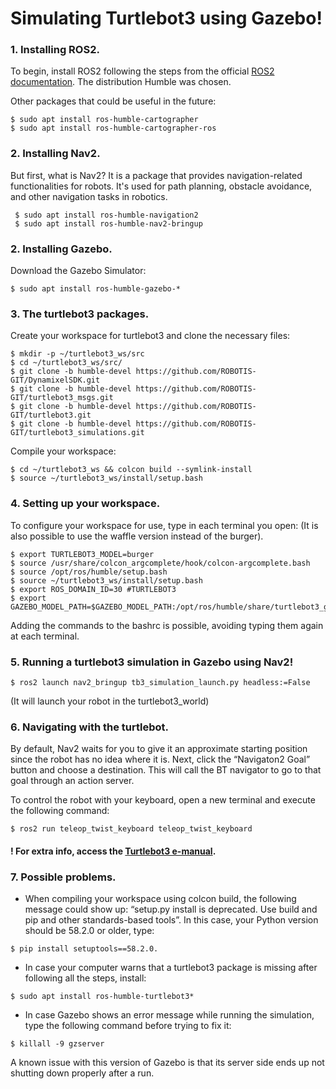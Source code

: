 # Simulating Turtlebot3 using Gazebo!

### 1. Installing ROS2.

  To begin, install ROS2 following the steps from the official [ROS2 documentation](https://docs.ros.org/en/humble/Installation/Ubuntu-Install-Debians.html
). The distribution Humble was chosen.

   Other packages that could be useful in the future:
   ```
   $ sudo apt install ros-humble-cartographer
   $ sudo apt install ros-humble-cartographer-ros
  ```

### 2. Installing Nav2.
  But first, what is Nav2? 
  It is a package that provides navigation-related functionalities for robots. It's used for path planning, obstacle avoidance, and other navigation tasks in robotics. 
  ```
   $ sudo apt install ros-humble-navigation2
   $ sudo apt install ros-humble-nav2-bringup
   ```

### 2. Installing Gazebo.

Download the Gazebo Simulator:
```
$ sudo apt install ros-humble-gazebo-*
```

### 3. The turtlebot3 packages.

Create your workspace for turtlebot3 and clone the necessary files:
```
$ mkdir -p ~/turtlebot3_ws/src
$ cd ~/turtlebot3_ws/src/
$ git clone -b humble-devel https://github.com/ROBOTIS-GIT/DynamixelSDK.git
$ git clone -b humble-devel https://github.com/ROBOTIS-GIT/turtlebot3_msgs.git
$ git clone -b humble-devel https://github.com/ROBOTIS-GIT/turtlebot3.git
$ git clone -b humble-devel https://github.com/ROBOTIS-GIT/turtlebot3_simulations.git
```
Compile your workspace: 
```
$ cd ~/turtlebot3_ws && colcon build --symlink-install
$ source ~/turtlebot3_ws/install/setup.bash
```
### 4. Setting up your workspace.

To configure your workspace for use, type in each terminal you open:
(It is also possible to use the waffle version instead of the burger).
```
$ export TURTLEBOT3_MODEL=burger  
$ source /usr/share/colcon_argcomplete/hook/colcon-argcomplete.bash
$ source /opt/ros/humble/setup.bash
$ source ~/turtlebot3_ws/install/setup.bash
$ export ROS_DOMAIN_ID=30 #TURTLEBOT3
$ export GAZEBO_MODEL_PATH=$GAZEBO_MODEL_PATH:/opt/ros/humble/share/turtlebot3_gazebo/models
```
Adding the commands to the bashrc is possible, avoiding typing them again at each terminal.

### 5. Running a turtlebot3 simulation in Gazebo using Nav2!
```
$ ros2 launch nav2_bringup tb3_simulation_launch.py headless:=False
```
(It will launch your robot in the turtlebot3_world)

### 6. Navigating with the turtlebot.
By default, Nav2 waits for you to give it an approximate starting position since the robot has no idea where it is. Next, click the “Navigaton2 Goal” button and choose a destination. This will call the BT navigator to go to that goal through an action server.

To control the robot with your keyboard, open a new terminal and execute the following command:
```
$ ros2 run teleop_twist_keyboard teleop_twist_keyboard
```

#### ! For extra info, access the [Turtlebot3 e-manual](https://emanual.robotis.com/docs/en/platform/turtlebot3/).

### 7. Possible problems.
* When compiling your workspace using colcon build, the following message could show up: 
“setup.py install is deprecated. Use build and pip and other standards-based tools”. In this case, your Python version should be 58.2.0 or older, type:
```
$ pip install setuptools==58.2.0.
```

* In case your computer warns that a turtlebot3 package is missing after following all the steps, install:
```
$ sudo apt install ros-humble-turtlebot3*
```

* In case Gazebo shows an error message while running the simulation, type the following command before trying to fix it:
```
$ killall -9 gzserver
```
A known issue with this version of Gazebo is that its server side ends up not shutting down properly after a run.
